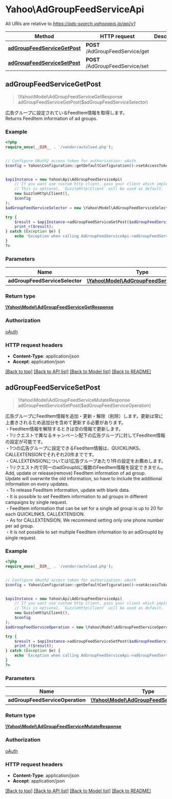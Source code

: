 # Yahoo\AdGroupFeedServiceApi

All URIs are relative to *https://ads-search.yahooapis.jp/api/v1*

Method | HTTP request | Description
------------- | ------------- | -------------
[**adGroupFeedServiceGetPost**](AdGroupFeedServiceApi.md#adGroupFeedServiceGetPost) | **POST** /AdGroupFeedService/get | 
[**adGroupFeedServiceSetPost**](AdGroupFeedServiceApi.md#adGroupFeedServiceSetPost) | **POST** /AdGroupFeedService/set | 



## adGroupFeedServiceGetPost

> \Yahoo\Model\AdGroupFeedServiceGetResponse adGroupFeedServiceGetPost($adGroupFeedServiceSelector)



<div lang=\"ja\">広告グループに設定されているFeedItem情報を取得します。</div><div lang=\"en\">Returns FeedItem information of ad groups.</div>

### Example

```php
<?php
require_once(__DIR__ . '/vendor/autoload.php');


// Configure OAuth2 access token for authorization: oAuth
$config = Yahoo\Configuration::getDefaultConfiguration()->setAccessToken('YOUR_ACCESS_TOKEN');


$apiInstance = new Yahoo\Api\AdGroupFeedServiceApi(
    // If you want use custom http client, pass your client which implements `GuzzleHttp\ClientInterface`.
    // This is optional, `GuzzleHttp\Client` will be used as default.
    new GuzzleHttp\Client(),
    $config
);
$adGroupFeedServiceSelector = new \Yahoo\Model\AdGroupFeedServiceSelector(); // \Yahoo\Model\AdGroupFeedServiceSelector | 

try {
    $result = $apiInstance->adGroupFeedServiceGetPost($adGroupFeedServiceSelector);
    print_r($result);
} catch (Exception $e) {
    echo 'Exception when calling AdGroupFeedServiceApi->adGroupFeedServiceGetPost: ', $e->getMessage(), PHP_EOL;
}
?>
```

### Parameters


Name | Type | Description  | Notes
------------- | ------------- | ------------- | -------------
 **adGroupFeedServiceSelector** | [**\Yahoo\Model\AdGroupFeedServiceSelector**](../Model/AdGroupFeedServiceSelector.md)|  | [optional]

### Return type

[**\Yahoo\Model\AdGroupFeedServiceGetResponse**](../Model/AdGroupFeedServiceGetResponse.md)

### Authorization

[oAuth](../../README.md#oAuth)

### HTTP request headers

- **Content-Type**: application/json
- **Accept**: application/json

[[Back to top]](#) [[Back to API list]](../../README.md#documentation-for-api-endpoints)
[[Back to Model list]](../../README.md#documentation-for-models)
[[Back to README]](../../README.md)


## adGroupFeedServiceSetPost

> \Yahoo\Model\AdGroupFeedServiceMutateResponse adGroupFeedServiceSetPost($adGroupFeedServiceOperation)



<div lang=\"ja\">広告グループにFeedItem情報を追加・更新・解除（削除）します。更新は常に上書きされるため追加分を含めて更新する必要があります。<br> ・FeedItem情報を解除するときは空の情報で更新します。<br>・1リクエストで異なるキャンペーン配下の広告グループに対してFeedItem情報の設定が可能です。<br> ・1つの広告グループに設定できるFeedItem情報は、QUICKLINKS、CALLEXTENSIONでそれぞれ20件までです。<br> ・CALLEXTENSIONについては1広告グループあたり1件の設定をお薦めします。<br> ・1リクエスト内で同一のadGroupIdに複数のFeedItem情報を設定できません。</div> <div lang=\"en\">Add, update or release(remove) FeedItem information of ad group.<br> Update will overwrite the old information, so have to include the additional information on every updates. <br> ・To release FeedItem information, update with blank data.<br>・It is possible to set FeedItem information to ad groups in different campaigns by single request.<br> ・FeedItem information that can be set for a single ad group is up to 20 for each QUICKLINKS, CALLEXTENSION.<br> ・As for CALLEXTENSION, We recommend setting only one phone number per ad group.<br> ・It is not possible to set multiple FeedItem information to an adGroupId by single request.</div>

### Example

```php
<?php
require_once(__DIR__ . '/vendor/autoload.php');


// Configure OAuth2 access token for authorization: oAuth
$config = Yahoo\Configuration::getDefaultConfiguration()->setAccessToken('YOUR_ACCESS_TOKEN');


$apiInstance = new Yahoo\Api\AdGroupFeedServiceApi(
    // If you want use custom http client, pass your client which implements `GuzzleHttp\ClientInterface`.
    // This is optional, `GuzzleHttp\Client` will be used as default.
    new GuzzleHttp\Client(),
    $config
);
$adGroupFeedServiceOperation = new \Yahoo\Model\AdGroupFeedServiceOperation(); // \Yahoo\Model\AdGroupFeedServiceOperation | 

try {
    $result = $apiInstance->adGroupFeedServiceSetPost($adGroupFeedServiceOperation);
    print_r($result);
} catch (Exception $e) {
    echo 'Exception when calling AdGroupFeedServiceApi->adGroupFeedServiceSetPost: ', $e->getMessage(), PHP_EOL;
}
?>
```

### Parameters


Name | Type | Description  | Notes
------------- | ------------- | ------------- | -------------
 **adGroupFeedServiceOperation** | [**\Yahoo\Model\AdGroupFeedServiceOperation**](../Model/AdGroupFeedServiceOperation.md)|  | [optional]

### Return type

[**\Yahoo\Model\AdGroupFeedServiceMutateResponse**](../Model/AdGroupFeedServiceMutateResponse.md)

### Authorization

[oAuth](../../README.md#oAuth)

### HTTP request headers

- **Content-Type**: application/json
- **Accept**: application/json

[[Back to top]](#) [[Back to API list]](../../README.md#documentation-for-api-endpoints)
[[Back to Model list]](../../README.md#documentation-for-models)
[[Back to README]](../../README.md)

